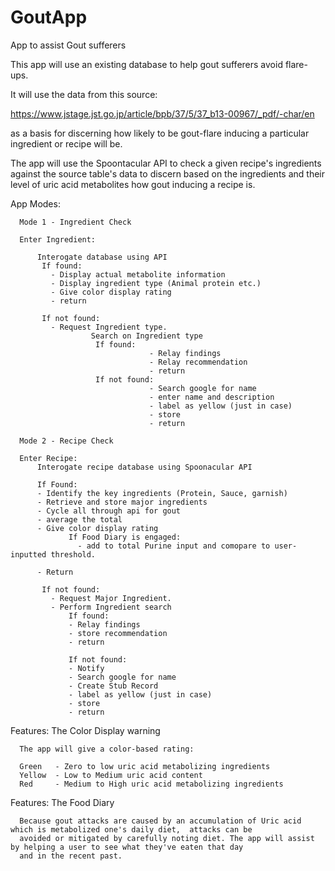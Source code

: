 # GoutApp
App to assist Gout sufferers

This app will use an existing database to help gout sufferers avoid flare-ups. 

It will use the data from this source:

https://www.jstage.jst.go.jp/article/bpb/37/5/37_b13-00967/_pdf/-char/en 

as a basis for discerning how likely to be gout-flare inducing a particular ingredient or recipe will be.

The app will use the Spoontacular API to check a given recipe's ingredients against the source table's data to discern based on the ingredients and their level of uric acid metabolites how gout inducing a recipe is. 

App Modes:

      Mode 1 - Ingredient Check

      Enter Ingredient:
      
          Interogate database using API 
           If found:
             - Display actual metabolite information
             - Display ingredient type (Animal protein etc.)
             - Give color display rating 
             - return
             
           If not found:
             - Request Ingredient type. 
                      Search on Ingredient type 
                       If found: 
                                   - Relay findings 
                                   - Relay recommendation
                                   - return
                       If not found:
                                   - Search google for name 
                                   - enter name and description 
                                   - label as yellow (just in case)
                                   - store
                                   - return
                                   
      Mode 2 - Recipe Check

      Enter Recipe:
          Interogate recipe database using Spoonacular API
          
          If Found:
          - Identify the key ingredients (Protein, Sauce, garnish)
          - Retrieve and store major ingredients
          - Cycle all through api for gout 
          - average the total 
          - Give color display rating 
                 If Food Diary is engaged:
                   - add to total Purine input and comopare to user-inputted threshold.
                   
          - Return
              
           If not found:
             - Request Major Ingredient. 
             - Perform Ingredient search 
                 If found: 
                 - Relay findings 
                 - store recommendation
                 - return
                                
                 If not found:
                 - Notify
                 - Search google for name 
                 - Create Stub Record
                 - label as yellow (just in case)
                 - store
                 - return
                                
 Features: The Color Display warning
     
      The app will give a color-based rating:
 
      Green   - Zero to low uric acid metabolizing ingredients 
      Yellow  - Low to Medium uric acid content 
      Red     - Medium to High uric acid metabolizing ingredients
                     
                                
Features: The Food Diary 
  
      Because gout attacks are caused by an accumulation of Uric acid which is metabolized one's daily diet,  attacks can be   
      avoided or mitigated by carefully noting diet. The app will assist by helping a user to see what they've eaten that day
      and in the recent past.
